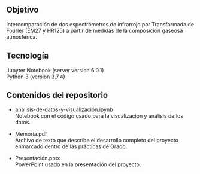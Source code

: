 
## Objetivo
Intercomparación de dos espectrómetros de infrarrojo por Transformada de Fourier (EM27 y HR125) a partir de medidas de la composición gaseosa atmosférica.

## Tecnología
Jupyter Notebook (server version 6.0.1) <br />
Python 3 (version 3.7.4)

## Contenidos del repositorio
* análisis-de-datos-y-visualización.ipynb <br />
Notebook con el código usado para la visualización y análisis de los datos. 

* Memoria.pdf <br />
Archivo de texto que describe el desarrollo completo del proyecto enmarcado dentro de las prácticas de Grado.

* Presentación.pptx <br />
PowerPoint usado en la presentación del proyecto.
